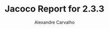 ---
title: Jacoco Report for 2.3.3
author: Alexandre Carvalho
menu_title: 2.3.3
category: jacoco_reports
layout: iframe
iframe_url: /docs/2.3.3/jacoco/test/html/index.html
order: 1
---